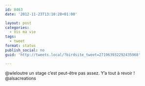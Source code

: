 ```yaml
---
id: 8463
date: '2012-11-23T13:10:28+01:00'

layout: post
categories:
  - Vis ma vie
tags:
  - tweet
format: status
publish_social: no
guid: 'http://tweets.local/?birdsite_tweet=271963932292435968'

---
```


@wleloutre un stage c’est peut-être pas assez. Y’a tout à revoir ! @alsacreations